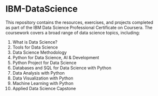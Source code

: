 # IBM-DataScience
This repository contains the resources, exercises, and projects completed as part of the IBM Data Science Professional Certificate on Coursera. The coursework covers a broad range of data science topics, including:
1. What is Data Science?
2. Tools for Data Science
3. Data Science Methodology
4. Python for Data Science, AI & Development
5. Python Project for Data Science
6. Databases and SQL for Data Science with Python
7. Data Analysis with Python
8. Data Visualization with Python
9. Machine Learning with Python
10. Applied Data Science Capstone
